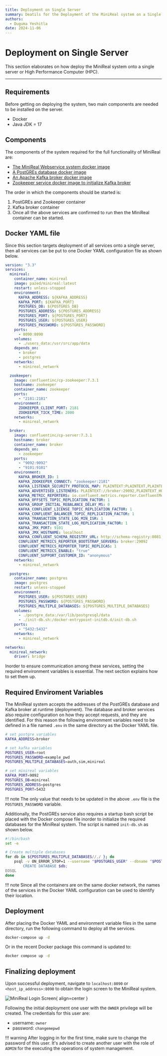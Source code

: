 ```yaml
---
title: Deployment on Single Server
summary: Deatils for the Deployment of the MiniReal system on a Single Server.
authors:
  - Duguma Yeshitla
date: 2024-11-06
---
```


# Deployment on Single Server

This section elaborates on how deploy the MiniReal system onto a single server or High
Performance Computer (HPC).

---

## Requirements

Before getting on deploying the system, two main components are needed to be
installed on the server.

- Docker
- Java JDK = 17

## Components

The components of the system required for the full functionality of MiniReal are:

- [The MiniReal Webservice system docker image](https://hub.docker.com/r/pazed/MiniReal)
- [A PostGREs database docker image](https://hub.docker.com/_/postgres)
- [An Apache Kafka broker docker image](https://hub.docker.com/r/confluentinc/cp-server)
- [Zookeeper service docker image to initialize Kafka broker](https://hub.docker.com/r/confluentinc/cp-zookeeper)

The order in which the components should be started is:

1. PostGREs and Zookeeper container
2. Kafka broker container
3. Once all the above services are confirmed to run then the MiniReal container can be started.

## Docker YAML file

Since this section targets deployment of all services onto a single server, then all
services can be put to one Docker YAML configuration file as shown below.

```yaml title="docker-compose.yml"
version: "3.3"
services:
  minireal:
    container_name: minireal
    image: pazed/minireal:latest
    restart: unless-stopped
    environment:
      KAFKA_ADDRESS: ${KAFKA_ADDRESS}
      KAFKA_PORT: ${KAFKA_PORT}
      POSTGRES_DB: ${POSTGRES_DB}
      POSTGRES_ADDRESS: ${POSTGRES_ADDRESS}
      POSTGRES_PORT: ${POSTGRES_PORT}
      POSTGRES_USER: ${POSTGRES_USER}
      POSTGRES_PASSWORD: ${POSTGRES_PASSWORD}
    ports:
      - 8090:8090
    volumes:
      - ./users_data:/usr/src/app/data
    depends_on:
      - broker
      - postgres
    networks:
      - minireal_network

  zookeeper:
    image: confluentinc/cp-zookeeper:7.3.1
    hostname: zookeeper
    container_name: zookeeper
    ports:
      - "2181:2181"
    environment:
      ZOOKEEPER_CLIENT_PORT: 2181
      ZOOKEEPER_TICK_TIME: 2000
    networks:
      - minireal_network

  broker:
    image: confluentinc/cp-server:7.3.1
    hostname: broker
    container_name: broker
    depends_on:
      - zookeeper
    ports:
      - "9092:9092"
      - "9101:9101"
    environment:
      KAFKA_BROKER_ID: 1
      KAFKA_ZOOKEEPER_CONNECT: "zookeeper:2181"
      KAFKA_LISTENER_SECURITY_PROTOCOL_MAP: PLAINTEXT:PLAINTEXT,PLAINTEXT_HOST:PLAINTEXT
      KAFKA_ADVERTISED_LISTENERS: PLAINTEXT://broker:29092,PLAINTEXT_HOST://${KAFKA_ADDRESS}:9092
      KAFKA_METRIC_REPORTERS: io.confluent.metrics.reporter.ConfluentMetricsReporter
      KAFKA_OFFSETS_TOPIC_REPLICATION_FACTOR: 1
      KAFKA_GROUP_INITIAL_REBALANCE_DELAY_MS: 0
      KAFKA_CONFLUENT_LICENSE_TOPIC_REPLICATION_FACTOR: 1
      KAFKA_CONFLUENT_BALANCER_TOPIC_REPLICATION_FACTOR: 1
      KAFKA_TRANSACTION_STATE_LOG_MIN_ISR: 1
      KAFKA_TRANSACTION_STATE_LOG_REPLICATION_FACTOR: 1
      KAFKA_JMX_PORT: 9101
      KAFKA_JMX_HOSTNAME: localhost
      KAFKA_CONFLUENT_SCHEMA_REGISTRY_URL: http://schema-registry:8081
      CONFLUENT_METRICS_REPORTER_BOOTSTRAP_SERVERS: broker:29092
      CONFLUENT_METRICS_REPORTER_TOPIC_REPLICAS: 1
      CONFLUENT_METRICS_ENABLE: "true"
      CONFLUENT_SUPPORT_CUSTOMER_ID: "anonymous"
    networks:
      - minireal_network

  postgres:
    container_name: postgres
    image: postgres
    restart: unless-stopped
    environment:
      POSTGRES_USER: ${POSTGRES_USER}
      POSTGRES_PASSWORD: ${POSTGRES_PASSWORD}
      POSTGRES_MULTIPLE_DATABASES: ${POSTGRES_MULTIPLE_DATABASES}
    volumes:
      - ./postgre_data:/var/lib/postgresql/data
      - ./init-db.sh:/docker-entrypoint-initdb.d/init-db.sh
    ports:
      - "5432:5432"
    networks:
      - minireal_network

networks:
  minireal_network:
    driver: bridge
```

Inorder to ensure communication among these services, setting the required environment
variables is essential. The next section explains how to set them up.

## Required Enviroment Variables

The MiniReal system accepts the addresses of the PostGREs database and Kafka broker at runtime
(deployment). The database and broker services also require configuration on how
they accept requests, and they are identified. For this reason the following environment variables
need to be defined in a file named `.env` in the same directory as the Docker YAML file.

```bash title=".env"
# set postgre variables
KAFKA_ADDRESS=broker

# set kafka variables
POSTGRES_USER=root
POSTGRES_PASSWORD=example_pwd
POSTGRES_MULTIPLE_DATABASES=auth,sim,minireal

# set minireal variables
KAFKA_PORT=9092
POSTGRES_DB=minireal
POSTGRES_ADDRESS=postgres
POSTGRES_PORT=5432
```

!!! note
The only value that needs to be updated in the above `.env` file is the `POSTGRES_PASSWORD`
variable.

Additionally, the PostGREs service also requires a startup bash script be placed with the Docker
compose file inorder to initialize the required databases for the MiniReal system. The script is
named `init-db.sh` as shown below.

```bash title="init-db.sh"
#!/bin/bash
set -e

# Create multiple databases
for db in ${POSTGRES_MULTIPLE_DATABASES//,/ }; do
    psql -v ON_ERROR_STOP=1 --username "$POSTGRES_USER" --dbname "$POSTGRES_DB" <<-EOSQL
        CREATE DATABASE $db;
EOSQL
done
```

!!! note
Since all the containers are on the same docker network, the names of the services
in the Docker YAML configuration can be used to identify their location.

## Deployment

After placing the Docker YAML and environment variable files in the same directory, run the
following command to deploy all the services.

```bash
docker-compose up -d
```

Or in the recent Docker package this command is updated to:

```bash
docker compose up -d
```

## Finalizing deployment

Upon successful deployment, navigate to `localhost:8090` or `<host_ip_address>:8090` to
obtain the login screen to the MiniReal system.

![MiniReal Login Screen](../imgs/login_page.png){ align=center }

Following the initial deployment one user with the `OWNER` privilege will be created. The
credentials for this user are:

- username: `owner`
- password: `changemepwd`

!!! warning
After logging in for the first time, make sure to change the password of this user.
It's advised to create another user with the role of `ADMIN` for the executing the
operations of system management.
